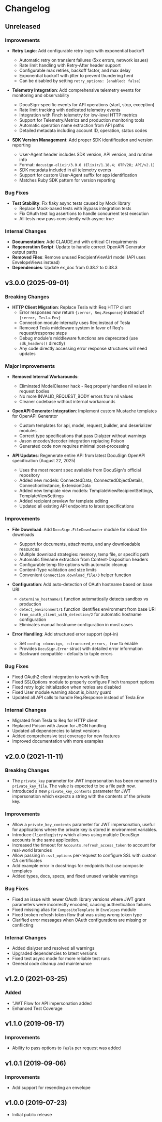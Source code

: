 # Changelog

## Unreleased

### Improvements

- **Retry Logic**: Add configurable retry logic with exponential backoff
  - Automatic retry on transient failures (5xx errors, network issues)
  - Rate limit handling with Retry-After header support
  - Configurable max retries, backoff factor, and max delay
  - Exponential backoff with jitter to prevent thundering herd
  - Can be disabled by setting `retry_options: [enabled: false]`

- **Telemetry Integration**: Add comprehensive telemetry events for monitoring and observability
  - DocuSign-specific events for API operations (start, stop, exception)
  - Rate limit tracking with dedicated telemetry events
  - Integration with Finch telemetry for low-level HTTP metrics
  - Support for Telemetry.Metrics and production monitoring tools
  - Automatic operation name extraction from API paths
  - Detailed metadata including account ID, operation, status codes

- **SDK Version Management**: Add proper SDK identification and version reporting
  - User-Agent header includes SDK version, API version, and runtime info
  - Format: `docusign-elixir/3.0.0 (Elixir/1.18.4; OTP/28; API/v2.1)`
  - SDK metadata included in all telemetry events
  - Support for custom User-Agent suffix for app identification
  - Matches Ruby SDK pattern for version reporting

### Bug Fixes

- **Test Stability**: Fix flaky async tests caused by Mock library
  - Replace Mock-based tests with Bypass integration tests
  - Fix OAuth test log assertions to handle concurrent test execution
  - All tests now pass consistently with async: true

### Internal Changes

- **Documentation**: Add CLAUDE.md with critical CI requirements
- **Regeneration Script**: Update to handle correct OpenAPI Generator output paths
- **Removed Files**: Remove unused RecipientViewUrl model (API uses EnvelopeViews instead)
- **Dependencies**: Update ex_doc from 0.38.2 to 0.38.3

## v3.0.0 (2025-09-01)

### Breaking Changes

- **HTTP Client Migration**: Replace Tesla with Req HTTP client
  - Error responses now return `{:error, Req.Response}` instead of `{:error, Tesla.Env}`
  - Connection module internally uses Req instead of Tesla
  - Removed Tesla middleware system in favor of Req's request/response steps
  - Debug module's middleware functions are deprecated (use `sdk_headers()` directly)
  - Any code directly accessing error response structures will need updates

### Major Improvements

- **Removed Internal Workarounds**:
  - Eliminated ModelCleaner hack - Req properly handles nil values in request bodies
  - No more INVALID_REQUEST_BODY errors from nil values
  - Cleaner codebase without internal workarounds

- **OpenAPI Generator Integration**: Implement custom Mustache templates for OpenAPI Generator
  - Custom templates for api, model, request_builder, and deserializer modules
  - Correct type specifications that pass Dialyzer without warnings
  - Jason encoder/decoder integration replacing Poison
  - Generated code now requires minimal post-processing

- **API Updates**: Regenerate entire API from latest DocuSign OpenAPI specification (August 22, 2025)
  - Uses the most recent spec available from DocuSign's official repository
  - Added new models: ConnectedData, ConnectedObjectDetails, ConnectionInstance, ExtensionData
  - Added new template view models: TemplateViewRecipientSettings, TemplateViewSettings
  - Added recipient preview for template editing
  - Updated all existing API endpoints to latest specifications

### Improvements

- **File Download**: Add `DocuSign.FileDownloader` module for robust file downloads
  - Support for documents, attachments, and any downloadable resources
  - Multiple download strategies: memory, temp file, or specific path
  - Automatic filename extraction from Content-Disposition headers
  - Configurable temp file options with automatic cleanup
  - Content-Type validation and size limits
  - Convenient `Connection.download_file/3` helper function

- **Configuration**: Add auto-detection of OAuth hostname based on base URI
  - `determine_hostname/1` function automatically detects sandbox vs production
  - `detect_environment/1` function identifies environment from base URI
  - `from_oauth_client_with_detection/2` for automatic hostname configuration
  - Eliminates manual hostname configuration in most cases

- **Error Handling**: Add structured error support (opt-in)
  - Set `config :docusign, :structured_errors, true` to enable
  - Provides `DocuSign.Error` struct with detailed error information
  - Backward compatible - defaults to tuple errors

### Bug Fixes

- Fixed OAuth2 client integration to work with Req
- Fixed SSLOptions module to properly configure Finch transport options
- Fixed retry logic initialization when retries are disabled
- Fixed User module warning about is_binary guard
- Updated all API calls to handle Req.Response instead of Tesla.Env

### Internal Changes

- Migrated from Tesla to Req for HTTP client
- Replaced Poison with Jason for JSON handling
- Updated all dependencies to latest versions
- Added comprehensive test coverage for new features
- Improved documentation with more examples

## v2.0.0 (2021-11-11)

### Breaking Changes

- The `private_key` parameter for JWT impersonation has been renamed to `private_key_file`.
  The value is expected to be a file path now.
- Introduced a new `private_key_contents` parameter for JWT impersonation which expects a
  string with the contents of the private key.

### Improvements

- Allow a `private_key_contents` parameter for JWT impersonation, useful for applications
  where the private key is stored in environment variables.
- Introduce `ClientRegistry` which allows using multiple DocuSign accounts in the same application.
- Increased the timeout for `Accounts.refresh_access_token` to account for real-world latencies
- Allow passing in `:ssl_options` per-request to configure SSL with custom CA certificates
- Add example error in docstrings for endpoints that use composite templates
- Added types, docs, specs, and fixed unused variable warnings

### Bug Fixes

- Fixed an issue with newer OAuth library versions where JWT grant parameters
  were incorrectly encoded, causing authentication failures
- Fixed missing alias for `CompositeTemplate` in `Envelopes` module
- Fixed broken refresh token flow that was using wrong token type
- Clarified error messages when OAuth configurations are missing or conflicting

### Internal Changes

- Added dialyzer and resolved all warnings
- Upgraded dependencies to latest versions
- Fixed test async mode for more reliable test runs
- General code cleanup and maintenance

## v1.2.0 (2021-03-25)

### Added

- "JWT Flow for API impersonation added
- Enhanced Test Coverage

## v1.1.0 (2019-09-17)

### Improvements

- Ability to pass options to `Tesla` per request was added

## v1.0.1 (2019-09-06)

### Improvements

- Add support for resending an envelope

## v1.0.0 (2019-07-23)

- Initial public release
